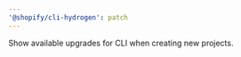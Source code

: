 ```yaml
---
'@shopify/cli-hydrogen': patch
---
```


Show available upgrades for CLI when creating new projects.
